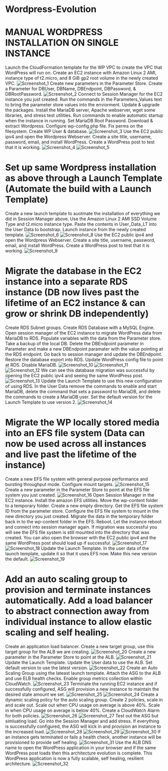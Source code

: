 # Wordpress-Evolution
# MANUAL WORDPRESS INSTALLATION ON SINGLE INSTANCE
Launch the CloudFormation template for the WP VPC to create the VPC that WordPress will run on.
Create an EC2 instance with Amazon Linux 2 AMI, instance type of t2.micro, and 8 GiB gp2 root volume in the newly created VPC.
![Screenshot_1](https://user-images.githubusercontent.com/109190196/215160032-e35f1e6b-d0bf-481e-8323-4193f5390326.jpg)
Create new parameters in the Parameter Store. Create a Parameter for DBUser, DBName, DBEndpoint, DBPassword, & DBRootPassword.
![Screenshot_2](https://user-images.githubusercontent.com/109190196/215160073-f046ba24-aae0-4c2d-8891-8bbe160142dd.jpg)
Connect to Session Manager for the EC2 instance you just created. Run the commands in the Parameters_Values text to bring the parameter store values into the enviorment. Update & upgrade the packages. Install the MariaDB server, Apache webserver, wget some libraries, and stress test utilities. Run commands to enable automatic startup when the instance in running. Set MariaDB Root Password. Download & extract Wordpress. Configure wp-config.php file. Fix perms on the filesystem. Create WP User & database. 
![Screenshot_3](https://user-images.githubusercontent.com/109190196/215160122-64c5f926-274c-480d-a6f6-c432da9e5263.jpg)
Use the EC2 public ipv4 and open the Wordpress Webserver. Create a site title, username, password, email, and install WordPress. Create a WordPress post to test that it is working.
![Screenshot_4](https://user-images.githubusercontent.com/109190196/215160161-9c7245c2-3011-43c5-876e-4fdb0eaa77b9.jpg)
![Screenshot_5](https://user-images.githubusercontent.com/109190196/215160176-da240148-6723-4042-8547-21dd783ce43e.jpg)

# Set up same Wordpress installation as above through a Launch Template (Automate the build with a Launch Template) 
Create a new launch template to auotmate the installation of everything we did in Session Manager above. Use the Amazon Linux 2 AMI SSD Volume Type and t2.micro instance type. Paste the contents in User_Data_LT into the User Data to bootstrap. Launch instance from the newly created template.
![Screenshot_6](https://user-images.githubusercontent.com/109190196/215160223-d2fbfbe6-d3a2-4fd4-a0f1-c8a8e37e4794.jpg)
![Screenshot_8](https://user-images.githubusercontent.com/109190196/215160385-3418a6cf-00de-4a2e-a08b-db684ae67bb2.jpg)
Use the EC2 public ipv4 and open the Wordpress Webserver. Create a site title, username, password, email, and install WordPress. Create a WordPress post to test that it is working.
![Screenshot_9](https://user-images.githubusercontent.com/109190196/215160412-d2b06c28-0d03-4893-904d-16437fb729e6.jpg)

# Migrate the database in the EC2 instance into a separate RDS instance (DB now lives past the lifetime of an EC2 instance & can grow or shrink DB independently)
Create RDS Subnet groups. Create RDS Database with a MySQL Engine. Open session manager of the EC2 instance to migrate WordPress data from MariaDB to RDS. Populate variables with the data from the Parameter store. Take a backup of the local DB. Delete the DBEndpoint parameter in Parameter and make a new DBEndpoint paramater with the value pointing at the RDS endpoint. Go back to session manager and update the DBEndpoint. Restore the database export into RDS. Update WordPress config file to point at RDS. Disable MariaDB.
![Screenshot_10](https://user-images.githubusercontent.com/109190196/215160629-77d961c3-c858-48bf-aaea-b0b31253d294.jpg)
![Screenshot_11](https://user-images.githubusercontent.com/109190196/215160637-ff35fb15-02e8-45e3-a658-5aba073c7cf6.jpg)
![Screenshot_12](https://user-images.githubusercontent.com/109190196/215160644-708e0316-e60d-4d91-bc32-902adf89452e.jpg)
We can see this database migration was successful by opening the EC2 public ipv4 and seeing the same WordPress post.
![Screenshot_13](https://user-images.githubusercontent.com/109190196/215160662-c6fd5aae-b77a-4825-aebb-cf0139377b5e.jpg)
Update the Launch Template to use this new configuration of using RDS. In the User Data remove the commands to enable and start MariaDB, delete the command that sets a password to MariaDB, and delete the commands to create a MariaDB user. Set the default version for the Launch Template to use version 2.
![Screenshot_14](https://user-images.githubusercontent.com/109190196/215160700-c5a034fc-0b15-433c-b745-cf90831ee32d.jpg)

# Migrate the WP locally stored media into an EFS file system (Data can now be used across all instances and live past the lifetime of the instance)
Create a new EFS file system with general purpose performance and bursting throughput mode. Configure mount targets.
![Screenshot_15](https://user-images.githubusercontent.com/109190196/215160791-e171504c-43e8-43f1-a422-6cbc1ef3f5e0.jpg)
Create a new parameter in the Parameter Store to point at the EFS file system you just created.
![Screenshot_16](https://user-images.githubusercontent.com/109190196/215160822-0032d9c8-94c6-48e8-b963-493dacec1573.jpg)
Open Session Manager in the EC2 instance. Install the amazon EFS utilities. Move the wp-content folder to a temporary folder. Create a new empty directory. Get the EFS file system ID from the parameter store. Configure the EFS file system to mount in the new directory you just created. Migrate the data in the temporary folder back in to the wp-content folder in the EFS. Reboot. Let the instance reboot and connect into session manager again. If migration was successful you will see the EFS file system is still mounted into the directory that was created. You can also open the browser with the EC2 public ipv4 and the same WordPress post should load up if successful. 
![Screenshot_17](https://user-images.githubusercontent.com/109190196/215160859-227794e4-3866-406d-ae94-8076576c7277.jpg)
![Screenshot_18](https://user-images.githubusercontent.com/109190196/215160874-85af87bb-0e7e-4007-81a9-b705f082a559.jpg)
Update the Launch Template. In the user data of the launch template, update it so that it uses EFS now. Make this new version the default.
![Screenshot_19](https://user-images.githubusercontent.com/109190196/215160912-170113e8-4efe-4853-b622-d64ab81b419f.jpg)

# Add an auto scaling group to provision and terminate instances automatically. Add a load balancer to abstract connection away from individual instance to allow elastic scaling and self healing.
Create an application load balancer. Create a new target group, use this target group for the ALB we are creating. 
![Screenshot_20](https://user-images.githubusercontent.com/109190196/215160944-7535681a-9727-4f89-abd0-c32d776358b4.jpg)
Create a new parameter in the Parameter Store to point at the ALB.
![Screenshot_21](https://user-images.githubusercontent.com/109190196/215160976-df7cd733-c717-4d72-9181-af131fc8e81f.jpg)
Update the Launch Template. Update the User data to use the ALB. Set default version to use the latest version.
![Screenshot_22](https://user-images.githubusercontent.com/109190196/215160999-07e9f62a-0df4-486c-9b42-f4dd93bb4681.jpg)
Create an Auto Scaling Group using the lateast launch template. Attach the ASG to the ALB and use ELB health checks. Enable group metrics collection within CloudWatch.
![Screenshot_23](https://user-images.githubusercontent.com/109190196/215161027-a7671814-eb25-482a-b5a7-2bacb2b29843.jpg)
Terminate the running EC2 instance and if successfully configured, ASG will provision a new instance to maintain the desired state amount we set.
![Screenshot_25](https://user-images.githubusercontent.com/109190196/215161185-abe7cde0-6936-4af9-b881-a364247b457f.jpg)
![Screenshot_24](https://user-images.githubusercontent.com/109190196/215161120-386b0031-4714-4baa-85a7-4af21ef30fe6.jpg)
Create a dynamic scaling policy for the auto scaling group. Create 2 policies, scale in and scale out. Scale out when CPU usage on average is above 40%. Scale in when CPU usage on average is below 40%. Create a CloudWatch Alarm for both policies.
![Screenshot_26](https://user-images.githubusercontent.com/109190196/215161243-f309785d-d9da-4c2a-aa99-d96b787d030b.jpg)
![Screenshot_27](https://user-images.githubusercontent.com/109190196/215161252-cc71280b-1d69-4b1c-a824-d1e5b1714474.jpg)
Test out the ASG but simluating load. Go into the Session Manager and add stress. If everything is successfully configured, the ASG will kick in and provision an instance to the increased load.
![Screenshot_28](https://user-images.githubusercontent.com/109190196/215161269-6e6b1709-406d-4689-9703-8b2029fb17d8.jpg)
![Screenshot_29](https://user-images.githubusercontent.com/109190196/215161315-0dc3cac8-b34a-44d8-8cdb-54f7904cf209.jpg)
![Screenshot_30](https://user-images.githubusercontent.com/109190196/215161320-b1d2ce19-f087-44ed-a159-f29ec9f316ef.jpg)
If an instance gets terminated or fails a health check, another instance will be provisioned to provide self healing.
![Screenshot_31](https://user-images.githubusercontent.com/109190196/215161362-92a7ab04-7c21-49e8-aad9-d72e4e6dc4ab.jpg)
Use the ALB DNS name to open the WordPress application in your browser and if the same WordPress post loads then this architecture evolution is complete. This WordPress application is now a fully scalable, self healing, resilient architecture.
![Screenshot_32](https://user-images.githubusercontent.com/109190196/215161396-2a19c562-24b0-4d40-894b-7ad7cfa8dfe5.jpg)
